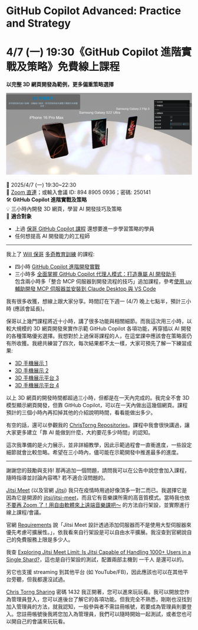 # GitHub Copilot Advanced: Practice and Strategy
# 4/7 (一) 19:30《GitHub Copilot 進階實戰及策略》免費線上課程
**以完整 3D 網頁開發為範例，更多偏重策略選擇**

![](..\Images\3d-phone-show2.png)

📅 2025/4/7 (一) 19:30~22:30  
📍 [Zoom 直連](https://us02web.zoom.us/j/89489050936?pwd=EAsanhXgsqsAQx6Wx8ilMTcQoH6iSo.1)；或輸入會議 ID: 894 8905 0936；密碼: 250141  
🛠 **GitHub Copilot 進階實戰及策略**  
💡 三小時內開發 3D 網頁，學習 AI 開發技巧及策略  
🎯 **適合對象**
- 上過 [保哥 GitHub Copilot 課程](https://learn.duotify.com/) 還想要進一步學習策略的學員
- 任何想提高 AI 開發能力的工程師  

---

我上了 [Will 保哥](https://blog.miniasp.com/) [多奇教育訓練](https://learn.duotify.com/) 的課程:

- 四小時 [GitHub Copilot 進階開發實戰](https://learn.duotify.com/courses/gh-copilot-pro)
- 三小時多 [全面掌握 GitHub Copilot 代理人模式：打造專屬 AI 開發助手](https://learn.duotify.com/courses/gh-copilot-agent)<br>
  包含兩小時多「整合 MCP 伺服器到開發流程的技巧」追加課程，參考[使用 uv 輔助開發 MCP 伺服器並安裝到 Claude Desktop 與 VS Code](https://blog.miniasp.com/post/2025/04/01/Write-your-own-MCP-server-using-uv-and-Python)

我有很多收獲，想線上跟大家分享。時間訂在下週一 (4/7) 晚上七點半，預計三小時 (應該會延長)。

保哥以上幾門課程將近十小時，講了很多功能與相關細節。而我這次用三小時，以較大規模的 3D 網頁開發來實作示範 GitHub Copilot 各項功能，再穿插以 AI 開發的各種策略優劣選擇。我想對於上過保哥課程的人，在這堂課中應該會在策略面仍有所收獲。我總共練習了四次，每次結果都不太一樣，大家可預先了解一下練習成果:

-   [3D 手機展示 1](https://3d-phone-show.vercel.app/)
-   [3D 手機展示 2](https://3d-phone-show2.vercel.app/)
-   [3D 手機展示平台 3](https://3d-phone-show3.vercel.app/)
-   [3D 手機展示平台 4](https://3d-phone-show4.vercel.app/)

以上 3D 網頁的開發時間都超過三小時，但都是在一天內完成的。我完全不會 3D 模型顯示網頁開發，但靠 GitHub Copilot，可以在一天內做出這幾個網頁。課程預計的三個小時內再扣掉其他的介紹說明時間，看看能做出多少。

有空的話，還可以參觀我的 [ChrisTorng Repositories](https://github.com/ChrisTorng?tab=repositories)。課程中我會很快講過，讓大家更多建立「靠 AI 能做到什麼，大約要花多少時間」的認知。

這次我準備的是火力展示，並非詳細教學，因此示範過程會一直衝進度，一些設定細節就會比較忽略。希望在三小時內，儘可能在示範開發中推進最多的進度。

---

謝謝您的鼓勵與支持! 那再追加一個問題，請問我可以在公告中說您會加入課程，隨時指導並討論內容嗎? 若不適合沒問題的。

[Jitsi Meet](https://meet.jit.si/) (以及官網 [Jitsi](https://jitsi.org/)) 我只在疫情時用過好像頂多一對二而已。我選擇它是因為它是開源的 [jitsi/jitsi-meet](https://github.com/jitsi/jitsi-meet)，而且它有音樂課所需的高音質模式。當時我也依 [不要再 Zoom 了！用自由軟體來上遠端音樂課吧～](https://nicechord.com/post/jitsi-meet/) 的方法自行架設，並實際進行線上課程/會議。

官網 [Requirements](https://jitsi.github.io/handbook/docs/devops-guide/devops-guide-requirements) 說「Jitsi Meet 設計透過添加伺服器而不是使用大型伺服器來優先考慮可擴展性。」，依我看來自行架設是可以自由水平擴展。我沒查到官網說自己的免費服務上限是多少人。

我查 [Exploring Jitsi Meet Limit: Is Jitsi Capable of Handling 1000+ Users in a Single Shard?](https://meetrix.io/articles/exploring-jitsi-meets-capacity-is-it-jitsi-capable-to-handle-1000-users-in-a-single-shard/)，這也是自行架設的測試，配置兩部主機到 一千人 是還可以的。

另它也支援 streaming 到其他平台 (如 YouTube/FB)，因此應該也可以在其他平台旁聽，但我都還沒試過。

[Chris Torng Sharing](https://meet.jit.si/ChrisTorngSharing) 密碼 1432 我正開著，您可以進來玩玩看。我可以開放您作為管理員登入，您可以進後台了解它的各項功能。但我完全不熟悉，剛剛也沒找到加入管理員的方法，就我認知，一般參與者不需註冊帳號，若要成為管理員則要登入。您註冊帳號後我將您加入為管理員，我們可以隨時開始一起測試，或者您也可以開自己的會議來玩玩看。
